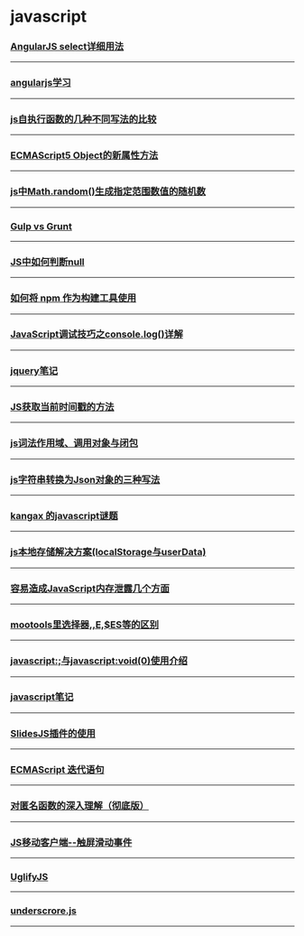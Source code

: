 javascript
==========

### [AngularJS select详细用法](angularjs-select)

---

### [angularjs学习](angularjs-study)

---

### [js自执行函数的几种不同写法的比较](comparison-of-several-different-writing-js-since-the-executive-function)

---

### [ECMAScript5 Object的新属性方法](ecmascript5-object-method-of-new-properties)

---

### [js中Math.random()生成指定范围数值的随机数](generate-random-number)

---

### [Gulp vs Grunt](gulp-vs-grunt)

---

### [JS中如何判断null](how-to-judge-whether-a-null-in-js)

---

### [如何将 npm 作为构建工具使用](how-use-npm-as-build-tool)

---

### [JavaScript调试技巧之console.log()详解](javascript-debugging-technique-of-the-console-the-log-rounding)

---

### [jquery笔记](jquery-note)

---

### [JS获取当前时间戳的方法](js-method-obtains-a-handle-to-the-current-timestamp)

---

### [js词法作用域、调用对象与闭包](js-scope-callObject-closuer)

---

### [js字符串转换为Json对象的三种写法](js-string-is-converted-to-a-json-object-of-three-types-of-writing)

---

### [kangax 的javascript谜题](kangax-javascript-examination)

---

### [js本地存储解决方案(localStorage与userData)](localStorage)

---

### [容易造成JavaScript内存泄露几个方面](may-cause-memory-leak-reason)

---

### [mootools里选择器$,$$,$E,$ES等的区别](mootools-selector-diff)

---

### [javascript:;与javascript:void(0)使用介绍](no-jump-href)

---

### [javascript笔记](note)

---

### [SlidesJS插件的使用](slidesjs)

---

### [ECMAScript 迭代语句](statements-iterative)

---

### [对匿名函数的深入理解（彻底版）](the-in-depth-understanding-of-anonymous-functions-complete-version)

---

### [JS移动客户端--触屏滑动事件](touch-event)

---

### [UglifyJS](UglifyJS)

---

### [underscrore.js](underscrore)

---
